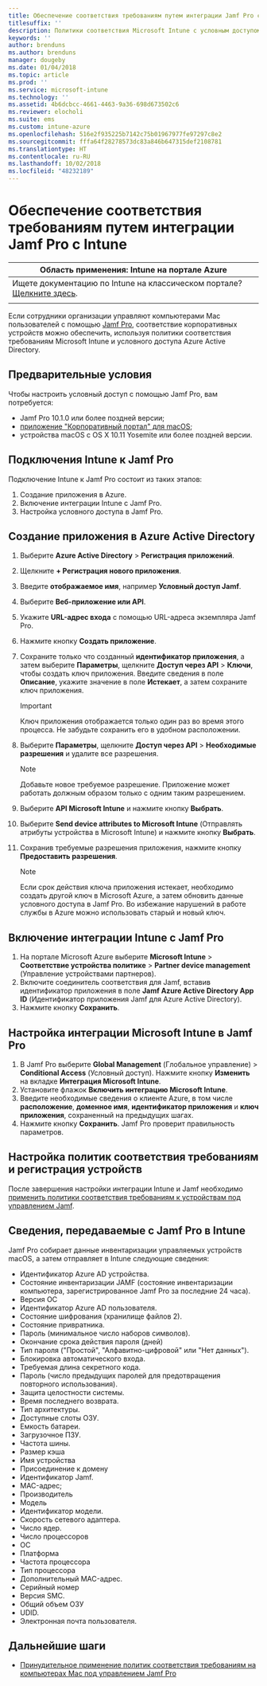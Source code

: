 ```yaml
---
title: Обеспечение соответствия требованиям путем интеграции Jamf Pro c Microsoft Intune
titlesuffix: ''
description: Политики соответствия Microsoft Intune с условным доступом Azure Active Directory можно использовать для защиты управляемых устройств Jamf.
keywords: ''
author: brenduns
ms.author: brenduns
manager: dougeby
ms.date: 01/04/2018
ms.topic: article
ms.prod: ''
ms.service: microsoft-intune
ms.technology: ''
ms.assetid: 4b6dcbcc-4661-4463-9a36-698d673502c6
ms.reviewer: elocholi
ms.suite: ems
ms.custom: intune-azure
ms.openlocfilehash: 516e2f935225b7142c75b01967977fe97297c8e2
ms.sourcegitcommit: fffa64f28278573dc83a846b647315def2108781
ms.translationtype: HT
ms.contentlocale: ru-RU
ms.lasthandoff: 10/02/2018
ms.locfileid: "48232189"
---
```

# <a name="integrate-jamf-pro-with-intune-for-compliance"></a>Обеспечение соответствия требованиям путем интеграции Jamf Pro c Intune

|Область применения: Intune на портале Azure |
|--|
|Ищете документацию по Intune на классическом портале? [Щелкните здесь](/intune/introduction-intune?toc=/intune-classic/toc.json).|
| |

Если сотрудники организации управляют компьютерами Mac пользователей с помощью [Jamf Pro](https://www.jamf.com), соответствие корпоративных устройств можно обеспечить, используя политики соответствия требованиям Microsoft Intune и условного доступа Azure Active Directory.

## <a name="prerequisites"></a>Предварительные условия

Чтобы настроить условный доступ с помощью Jamf Pro, вам потребуется:

- Jamf Pro 10.1.0 или более поздней версии;
- [приложение "Корпоративный портал" для macOS](https://aka.ms/macoscompanyportal);
- устройства macOS с OS X 10.11 Yosemite или более поздней версии.

## <a name="connecting-intune-to-jamf-pro"></a>Подключения Intune к Jamf Pro

Подключение Intune к Jamf Pro состоит из таких этапов:

1. Создание приложения в Azure.
2. Включение интеграции Intune с Jamf Pro.
3. Настройка условного доступа в Jamf Pro.

## <a name="create-a-new-application-in-azure-active-directory"></a>Создание приложения в Azure Active Directory

1. Выберите **Azure Active Directory** > **Регистрация приложений**.
2. Щелкните **+ Регистрация нового приложения**.
3. Введите **отображаемое имя**, например **Условный доступ Jamf**.
4. Выберите **Веб-приложение или API**.
5. Укажите **URL-адрес входа** с помощью URL-адреса экземпляра Jamf Pro.
6. Нажмите кнопку **Создать приложение**.
7. Сохраните только что созданный **идентификатор приложения**, а затем выберите **Параметры**, щелкните **Доступ через API** > **Ключи**, чтобы создать ключ приложения. Введите сведения в поле **Описание**, укажите значение в поле **Истекает**, а затем сохраните ключ приложения.

   > [!IMPORTANT]
   > Ключ приложения отображается только один раз во время этого процесса. Не забудьте сохранить его в удобном расположении.

8. Выберите **Параметры**, щелкните **Доступ через API** > **Необходимые разрешения** и удалите все разрешения.

   > [!NOTE]
   > Добавьте новое требуемое разрешение. Приложение может работать должным образом только с одним таким разрешением.

9. Выберите **API Microsoft Intune** и нажмите кнопку **Выбрать**.
10. Выберите **Send device attributes to Microsoft Intune** (Отправлять атрибуты устройства в Microsoft Intune) и нажмите кнопку **Выбрать**.
11. Сохранив требуемые разрешения приложения, нажмите кнопку **Предоставить разрешения**.

    > [!NOTE]
    > Если срок действия ключа приложения истекает, необходимо создать другой ключ в Microsoft Azure, а затем обновить данные условного доступа в Jamf Pro. Во избежание нарушений в работе службы в Azure можно использовать старый и новый ключ.

## <a name="enable-intune-to-integrate-with-jamf-pro"></a>Включение интеграции Intune с Jamf Pro

1. На портале Microsoft Azure выберите **Microsoft Intune** > **Соответствие устройства политике** > **Partner device management** (Управление устройствами партнеров).
2. Включите соединитель соответствия для Jamf, вставив идентификатор приложения в поле **Jamf Azure Active Directory App ID** (Идентификатор приложения Jamf для Azure Active Directory).
3. Нажмите кнопку **Сохранить**.

## <a name="configure-microsoft-intune-integration-in-jamf-pro"></a>Настройка интеграции Microsoft Intune в Jamf Pro

1. В Jamf Pro выберите **Global Management** (Глобальное управление)  > **Conditional Access** (Условный доступ). Нажмите кнопку **Изменить** на вкладке **Интеграция Microsoft Intune**.
2. Установите флажок **Включить интеграцию Microsoft Intune**.
3. Введите необходимые сведения о клиенте Azure, в том числе **расположение**, **доменное имя**, **идентификатор приложения** и **ключ приложения**, сохраненный на предыдущих шагах.
4. Нажмите кнопку **Сохранить**. Jamf Pro проверит правильность параметров.

## <a name="set-up-compliance-policies-and-register-devices"></a>Настройка политик соответствия требованиям и регистрация устройств

После завершения настройки интеграции Intune и Jamf необходимо [применить политики соответствия требованиям к устройствам под управлением Jamf](conditional-access-assign-jamf.md).

## <a name="information-shared-from-jamf-pro-to-intune"></a>Сведения, передаваемые с Jamf Pro в Intune

Jamf Pro собирает данные инвентаризации управляемых устройств macOS, а затем отправляет в Intune следующие сведения:

* Идентификатор Azure AD устройства.
* Состояние инвентаризации JAMF (состояние инвентаризации компьютера, зарегистрированное Jamf Pro за последние 24 часа).
* Версия ОС
* Идентификатор Azure AD пользователя.
* Состояние шифрования (хранилище файлов 2).
* Состояние привратника.
* Пароль (минимальное число наборов символов).
* Окончание срока действия пароля (дней)
* Тип пароля ("Простой", "Алфавитно-цифровой" или "Нет данных").
* Блокировка автоматического входа.
* Требуемая длина секретного кода.
* Пароль (число предыдущих паролей для предотвращения повторного использования).
* Защита целостности системы.
* Время последнего возврата.
* Тип архитектуры.
* Доступные слоты ОЗУ.
* Емкость батареи.
* Загрузочное ПЗУ.
* Частота шины.
* Размер кэша
* Имя устройства
* Присоединение к домену
* Идентификатор Jamf.
* MAC-адрес;
* Производитель
* Модель
* Идентификатор модели.
* Скорость сетевого адаптера.
* Число ядер.
* Число процессоров
* ОС
* Платформа
* Частота процессора
* Тип процессора
* Дополнительный MAC-адрес.
* Серийный номер
* Версия SMC.
* Общий объем ОЗУ
* UDID.
* Электронная почта пользователя.

## <a name="next-steps"></a>Дальнейшие шаги

- [Принудительное применение политик соответствия требованиям на компьютерах Mac под управлением Jamf Pro](conditional-access-assign-jamf.md)
